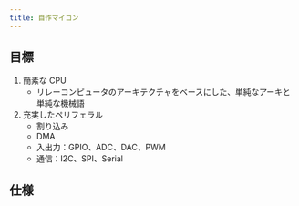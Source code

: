 ```yaml
---
title: 自作マイコン
---
```


## 目標

1. 簡素な CPU
   - リレーコンピュータのアーキテクチャをベースにした、単純なアーキと単純な機械語
2. 充実したペリフェラル
   - 割り込み
   - DMA
   - 入出力：GPIO、ADC、DAC、PWM
   - 通信：I2C、SPI、Serial

## 仕様
